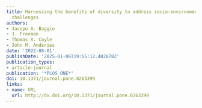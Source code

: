 ```yaml
---
title: Harnessing the benefits of diversity to address socio-environmental governance
  challenges
authors:
- Jacopo A. Baggio
- J. Freeman
- Thomas R. Coyle
- John M. Anderies
date: '2022-08-01'
publishDate: '2025-01-06T19:55:12.482878Z'
publication_types:
- article-journal
publication: '*PLOS ONE*'
doi: 10.1371/journal.pone.0263399
links:
- name: URL
  url: http://dx.doi.org/10.1371/journal.pone.0263399
---
```

